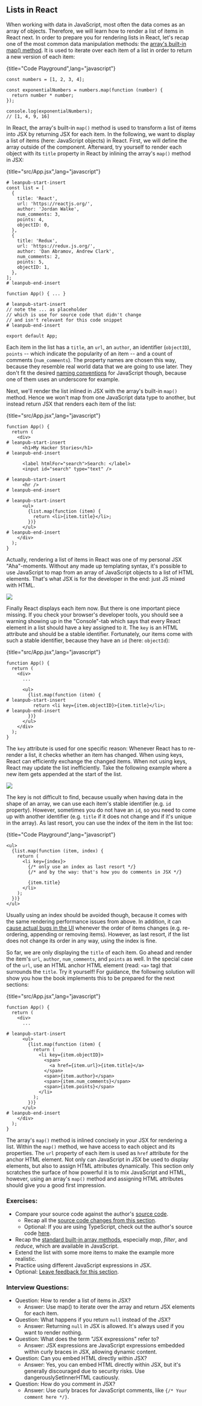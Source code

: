 ## Lists in React

When working with data in JavaScript, most often the data comes as an array of objects. Therefore, we will learn how to render a list of items in React next. In order to prepare you for rendering lists in React, let's recap one of the most common data manipulation methods: the [array's built-in map() method](https://mzl.la/3B3a7tf). It is used to iterate over each item of a list in order to return a new version of each item:

{title="Code Playground",lang="javascript"}
~~~~~~~
const numbers = [1, 2, 3, 4];

const exponentialNumbers = numbers.map(function (number) {
  return number * number;
});

console.log(exponentialNumbers);
// [1, 4, 9, 16]
~~~~~~~

In React, the array's built-in `map()` method is used to transform a list of items into JSX by returning JSX for each item. In the following, we want to display a list of items (here: JavaScript objects) in React. First, we will define the array outside of the component. Afterward, try yourself to render each object with its `title` property in React by inlining the array's `map()` method in JSX:

{title="src/App.jsx",lang="javascript"}
~~~~~~~
# leanpub-start-insert
const list = [
  {
    title: 'React',
    url: 'https://reactjs.org/',
    author: 'Jordan Walke',
    num_comments: 3,
    points: 4,
    objectID: 0,
  },
  {
    title: 'Redux',
    url: 'https://redux.js.org/',
    author: 'Dan Abramov, Andrew Clark',
    num_comments: 2,
    points: 5,
    objectID: 1,
  },
];
# leanpub-end-insert

function App() { ... }

# leanpub-start-insert
// note the ... as placeholder
// which is use for source code that didn't change
// and isn't relevant for this code snippet
# leanpub-end-insert

export default App;
~~~~~~~

Each item in the list has a `title`, an `url`, an `author`, an identifier (`objectID`), `points` -- which indicate the popularity of an item -- and a count of comments (`num_comments`). The property names are chosen this way, because they resemble real world data that we are going to use later. They don't fit the desired [naming conventions](https://www.robinwieruch.de/javascript-naming-conventions/) for JavaScript though, because one of them uses an underscore for example.

Next, we'll render the list inlined in JSX with the array's built-in `map()` method. Hence we won't map from one JavaScript data type to another, but instead return JSX that renders each item of the list:

{title="src/App.jsx",lang="javascript"}
~~~~~~~
function App() {
  return (
    <div>
# leanpub-start-insert
      <h1>My Hacker Stories</h1>
# leanpub-end-insert

      <label htmlFor="search">Search: </label>
      <input id="search" type="text" />

# leanpub-start-insert
      <hr />
# leanpub-end-insert

# leanpub-start-insert
      <ul>
        {list.map(function (item) {
          return <li>{item.title}</li>;
        })}
      </ul>
# leanpub-end-insert
    </div>
  );
}
~~~~~~~

Actually, rendering a list of items in React was one of my personal JSX "Aha"-moments. Without any made up templating syntax, it's possible to use JavaScript to map from an array of JavaScript objects to a list of HTML elements. That's what JSX is for the developer in the end: just JS mixed with HTML.

![](images/jsx-mapping.png)

Finally React displays each item now. But there is one important piece missing. If you check your browser's developer tools, you should see a warning showing up in the "Console"-tab which says that every React element in a list should have a key assigned to it. The `key` is an HTML attribute and should be a stable identifier. Fortunately, our items come with such a stable identifier, because they have an `id` (here: `objectId`):

{title="src/App.jsx",lang="javascript"}
~~~~~~~
function App() {
  return (
    <div>
      ...

      <ul>
        {list.map(function (item) {
# leanpub-start-insert
          return <li key={item.objectID}>{item.title}</li>;
# leanpub-end-insert
        })}
      </ul>
    </div>
  );
}
~~~~~~~

The `key` attribute is used for one specific reason: Whenever React has to re-render a list, it checks whether an item has changed. When using keys, React can efficiently exchange the changed items. When not using keys, React may update the list inefficiently. Take the following example where a new item gets appended at the start of the list.

![](images/react-keys-performance.png)

The key is not difficult to find, because usually when having data in the shape of an array, we can use each item's stable identifier (e.g. `id` property). However, sometimes you do not have an `id`, so you need to come up with another identifier (e.g. `title` if it does not change and if it's unique in the array). As last resort, you can use the index of the item in the list too:

{title="Code Playground",lang="javascript"}
~~~~~~~
<ul>
  {list.map(function (item, index) {
    return (
      <li key={index}>
        {/* only use an index as last resort */}
        {/* and by the way: that's how you do comments in JSX */}

        {item.title}
      </li>
    );
  })}
</ul>
~~~~~~~

Usually using an index should be avoided though, because it comes with the same rendering performance issues from above. In addition, it can [cause actual bugs in the UI](https://www.robinwieruch.de/react-list-key/) whenever the order of items changes (e.g. re-ordering, appending or removing items). However, as last resort, if the list does not change its order in any way, using the index is fine.

So far, we are only displaying the `title` of each item. Go ahead and render the item's `url`, `author`, `num_comments`, and `points` as well. In the special case of the `url`, use an HTML anchor HTML element (read: `<a>` tag) that surrounds the `title`. Try it yourself! For guidance, the following solution will show you how the book implements this to be prepared for the next sections:

{title="src/App.jsx",lang="javascript"}
~~~~~~~
function App() {
  return (
    <div>
      ...

# leanpub-start-insert
      <ul>
        {list.map(function (item) {
          return (
            <li key={item.objectID}>
              <span>
                <a href={item.url}>{item.title}</a>
              </span>
              <span>{item.author}</span>
              <span>{item.num_comments}</span>
              <span>{item.points}</span>
            </li>
          );
        })}
      </ul>
# leanpub-end-insert
    </div>
  );
}
~~~~~~~

The array's `map()` method is inlined concisely in your JSX for rendering a list. Within the `map()` method, we have access to each object and its properties. The `url` property of each item is used as `href` attribute for the anchor HTML element. Not only can JavaScript in JSX be used to display elements, but also to assign HTML attributes dynamically. This section only scratches the surface of how powerful it is to mix JavaScript and HTML, however, using an array's `map()` method and assigning HTML attributes should give you a good first impression.

### Exercises:

* Compare your source code against the author's [source code](https://bit.ly/48YGefo).
  * Recap all the [source code changes from this section](https://bit.ly/3O1N0ZK).
  * Optional: If you are using TypeScript, check out the author's source code [here](https://bit.ly/3SEnv0u).
* Recap the [standard built-in array methods](https://mzl.la/3b9V9rf), especially *map*, *filter*, and *reduce*, which are available in JavaScript.
* Extend the list with some more items to make the example more realistic.
* Practice using different JavaScript expressions in JSX.
* Optional: [Leave feedback for this section](https://forms.gle/aZmLFjEdSMTk9Thk9).

### Interview Questions:

* Question: How to render a list of items in JSX?
  * Answer: Use map() to iterate over the array and return JSX elements for each item.
* Question: What happens if you return `null` instead of the JSX?
  * Answer: Returning `null` in JSX is allowed. It's always used if you want to render nothing.
* Question: What does the term "JSX expressions" refer to?
  * Answer: JSX expressions are JavaScript expressions embedded within curly braces in JSX, allowing dynamic content.
* Question: Can you embed HTML directly within JSX?
  * Answer: Yes, you can embed HTML directly within JSX, but it's generally discouraged due to security risks. Use dangerouslySetInnerHTML cautiously.
* Question: How do you comment in JSX?
  * Answer: Use curly braces for JavaScript comments, like `{/* Your comment here */}`.